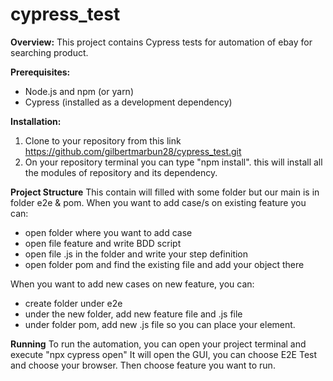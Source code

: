 # cypress_test

**Overview:**
This project contains Cypress tests for automation of ebay for searching product.

**Prerequisites:**
* Node.js and npm (or yarn)
* Cypress (installed as a development dependency)

**Installation:**
1. Clone to your repository from this link https://github.com/gilbertmarbun28/cypress_test.git
2. On your repository terminal you can type "npm install". this will install all the modules of repository and its dependency.

**Project Structure**
This contain will filled with some folder but our main is in folder e2e & pom. 
When you want to add case/s on existing feature you can:
  - open folder where you want to add case
  - open file feature and write BDD script
  - open file .js in the folder and write your step definition
  - open folder pom and find the existing file and add your object there

When you want to add new cases on new feature, you can:
  - create folder under e2e
  - under the new folder, add new feature file and .js file
  - under folder pom, add new .js file so you can place your element.

**Running**
To run the automation, you can open your project terminal and execute "npx cypress open"
It will open the GUI, you can choose E2E Test and choose your browser.
Then choose feature you want to run.
